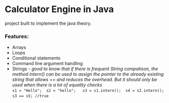 # Calculator Engine in Java
project built to implement the java theory. 
### Features: 
+ Arrays 
+ Loops 
+ Conditional statements
+ Command line argument handling
+ Strings - <em> good to know that if there is frequent String compatison, the method intern() can be used to assign the pointer to the already existing string that allows == and reduces the overhead. But it should only be used when there is a lot of equality checks </em><br>
```s1 = "Hello";  s2 = "hello";   s3 = s1.intern();  s4 = s2.intern();``` <br>  ```s3 == s5; //true```
